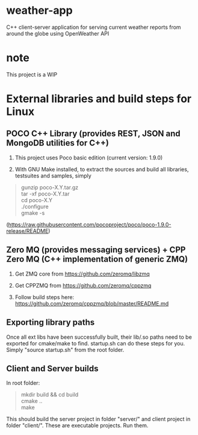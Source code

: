 # weather-app
C++ client-server application for serving current weather reports from around the globe using OpenWeather API

# note
This project is a WIP

# External libraries and build steps for Linux
## POCO C++ Library (provides REST, JSON and MongoDB utilities for C++)
1. This project uses Poco basic edition (current version: 1.9.0)

2. With GNU Make installed, to extract the sources and build all libraries, testsuites and samples, simply

> gunzip poco-X.Y.tar.gz  
> tar -xf poco-X.Y.tar  
> cd poco-X.Y  
> ./configure  
> gmake -s  

(https://raw.githubusercontent.com/pocoproject/poco/poco-1.9.0-release/README)

## Zero MQ (provides messaging services) + CPP Zero MQ (C++ implementation of generic ZMQ)
1. Get ZMQ core from https://github.com/zeromq/libzmq  

2. Get CPPZMQ from https://github.com/zeromq/cppzmq  

3. Follow build steps here: https://github.com/zeromq/cppzmq/blob/master/README.md  

## Exporting library paths
Once all ext libs have been successfully built, their lib/.so paths need to be exported for cmake/make to find. 
startup.sh can do these steps for you. Simply "source startup.sh" from the root folder.

## Client and Server builds
In root folder:  
> mkdir build && cd build  
> cmake ..  
> make  

This should build the server project in folder "server/" and client project in folder "client/". These are executable projects. Run them.

